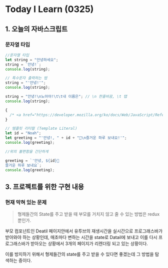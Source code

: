 # Today I Learn (0325)

## 1. 오늘의 자바스크립트

### 문자열 타입

```javascript
//문자열 타입
let string = "안녕하세요";
string = `안녕!`;
console.log(string);

// 특수문자 출력하는 법
string = "'안녕!'";
console.log(string);

string = "안녕!\n노아야!\t\t내 이름은"; // \n 한줄바꿈, \t 탭
console.log(string);

{
  /* <a href="https://developer.mozilla.org/ko/docs/Web/JavaScript/Reference/Global_Objects/String">MDN string</a>; */
}

// 템플릿 리터럴 (Template Literal)
let id = "Noah";
let greeting = "'안녕!, " + id + "🙌\n즐거운 하루 보내요!'";
console.log(greeting);

//위의 불편함을 간단하게

greeting = `'안녕, ${id}🙌
즐거운 하루 보내요`;
console.log(greeting);
```

## 3. 프로젝트를 위한 구현 내용

### 현재 막혀 있는 문제

> 형제들간의 State를 주고 받을 때 부모를 거치지 않고 줄 수 있는 방법은 redux 뿐인가.

부모 컴포넌트인 Deatil 페이지안에서 유투브의 재생시간을 실시간으로 프로그래스바가 받아와야 하는 상황인데, 매초마다 변하는 시간을 state로 Datail에 보내고 이를 다시 프로그래스바가 받아오는 상황에서 3개의 페이지가 리렌더링 되고 있는 상황이다.

이를 방지하기 위해서 형제들간의 state를 주고 받을 수 있다면 좋겠는데 그 방법을 탐색하는 중이다.
